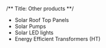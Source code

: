 /**
Title: Other products
**/


- Solar Roof Top Panels
- Solar Pumps
- Solar LED lights
- Energy Efficient Transformers (HT)